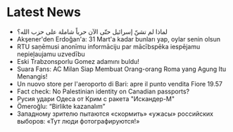# Latest News
-  لماذا لم تشنّ إسرائيل حتّى الآن حرباً شاملة على حزب الله؟
-  Akşener'den Erdoğan'a: 31 Mart'a kadar bunları yap, oylar senin olsun
-  RTU saņēmusi anonīmu informāciju par mācībspēka iespējamu nepieļaujamu uzvedību
-  Eski Trabzonsporlu Gomez adamını buldu!
-  Suara Fans: AC Milan Siap Membuat Orang-orang Roma yang Agung Itu Menangis!
-  Un nuovo store per l'aeroporto di Bari: apre il punto vendita Fiore 19.57
-  Fact check: No Palestinian identity on Canadian passports?
-  Русия удари Одеса от Крим с ракета "Искандер-М"
-  Ömeroğlu: “Birlikte kazanalım”
-  Западному зрителю пытаются «скормить» «ужасы» российских выборов: «Тут люди фотографируются!»
